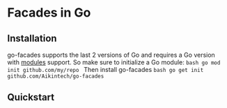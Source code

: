 # Facades in Go

## Installation
go-facades supports the last 2 versions of Go and requires a Go version with [modules](https://github.com/golang/go/wiki/Modules) support. So make sure to initialize a Go module:
`bash
go mod init github.com/my/repo
`
Then install go-facades
`bash
go get init github.com/Aikintech/go-facades
`

## Quickstart